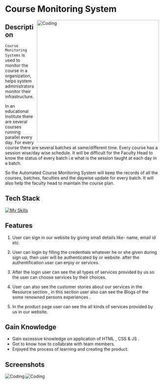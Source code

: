 # Course Monitoring System

<img align="right" alt="Coding" width="400" src="https://user-images.githubusercontent.com/76105799/193437482-ca30d43e-4da0-43d2-8123-97941007b6e1.png">

## Description

`Course Monitoring Systems` is used to monitor the course in a organization, helps system administrators monitor their infrastructure.

In an educational Institute there are several courses running parallel every day. For every course there are several batches at same/different time. Every course has a session wise/day wise schedule. It will be difficult for the Faculty Head to know the status of every batch i.e what is the session taught at each day in a batch.

So the Automated Course Monitoring System will keep the records of all the courses, batches, faculties and the daywise update for every batch. It will also help the faculty head to maintain the course plan.

## Tech Stack

[![My Skills](https://skillicons.dev/icons?i=java,spring,mysql,powershell,git,github)](http://sanajitjana.github.io/)

## Features

1. User can sign in our website by giving small details like- name, email id etc.

2. User can login by filling the credentials whatever he or she given during sign up, then user will be authenticated by or website. after the authentification user can enjoy or services.

3. After the login user can see the all types of services provided by us so the user can choose services by their choices.

4. User can also see the customer stories about our services in the Resource section , in this section user also can see the Blogs of the some renowned persons experiences .

5. In the product page user can see the all kinds of services provided by us in our website.

## Gain Knowledge

- Gain excessive knowledge on application of HTML , CSS & JS .
- Got to know how to collabrate with team members.
- Enjoyed the process of learning and creating the product.

## Screenshots

<img align="left" alt="Coding" src="https://user-images.githubusercontent.com/76105799/193437657-0ba75f8a-b89b-4407-88f8-43cd4e69fc40.png">

<img align="left" alt="Coding" src="https://user-images.githubusercontent.com/76105799/193437820-57921009-d8ce-48b5-a9e3-2511413870ab.png">

